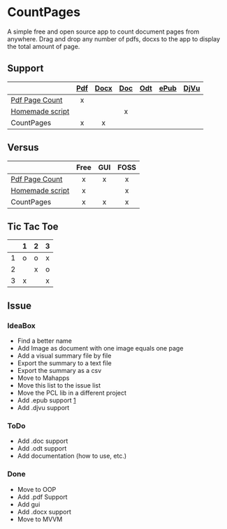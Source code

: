 # CountPages
A simple free and open source app to count document pages from anywhere. Drag and drop any number of pdfs, docxs to the app to display the total amount of page.

## Support

|                       | [Pdf][1]  | [Docx][2] | [Doc][3]  | [Odt][4]  | [ePub][5] | [DjVu][6] |
| --------------------- |:---------:|:---------:|:---------:|:---------:|:---------:|:---------:|
| [Pdf Page Count][10]  |     x     |           |           |           |           |           |
| [Homemade script][11] |           |           |     x     |           |           |           |
| CountPages            |     x     |     x     |           |           |           |           |

[1]: http://en.wikipedia.org/wiki/Pdf
[2]: http://en.wikipedia.org/wiki/docx
[3]: http://en.wikipedia.org/wiki/doc
[4]: http://en.wikipedia.org/wiki/OpenDocument
[5]: http://en.wikipedia.org/wiki/EPUB
[6]: http://en.wikipedia.org/wiki/DjVu

[10]: http://sourceforge.net/projects/pdfpagecount/
[11]: http://blogs.technet.com/b/heyscriptingguy/archive/2006/09/07/how-can-i-get-a-total-page-count-for-all-the-word-documents-in-a-folder.aspx

## Versus

|                       |    Free   |   GUI     |    FOSS   |
| --------------------- |:---------:|:---------:|:---------:|
| [Pdf Page Count][10]  |     x     |     x     |     x     |
| [Homemade script][11] |     x     |           |     x     |
| CountPages            |     x     |     x     |     x     |

## Tic Tac Toe

|     |     1     |     2     |     3     |
| --- |:---------:|:---------:|:---------:|
|  1  |     o     |     o     |     x     |
|  2  |           |     x     |     o     |
|  3  |     x     |           |     x     |

## Issue

### IdeaBox

* Find a better name
* Add Image as document with one image equals one page
* Add a visual summary file by file
* Export the summary to a text file
* Export the summary as a csv
* Move to Mahapps
* Move this list to the issue list
* Move the PCL lib in a different project
* Add .epub support [1](https://epubreader.codeplex.com/)
* Add .djvu support

### ToDo

* Add .doc support
* Add .odt support
* Add documentation (how to use, etc.)

### Done

* Move to OOP
* Add .pdf Support
* Add gui
* Add .docx support
* Move to MVVM
